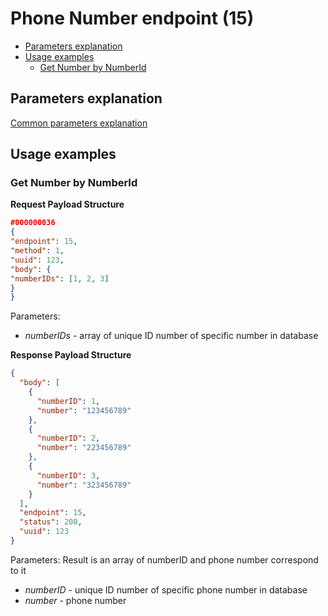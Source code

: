 Phone Number endpoint (15)
=============================

* [Parameters explanation](#parameters-explanation)
* [Usage examples](#usage-examples)
    * [Get Number by NumberId](#Get-number-by-numberId)

## Parameters explanation

[Common parameters explanation](../../protocol_description/common_parameters_explanation.md)

## Usage examples

### Get Number by NumberId

**Request Payload Structure**

```json
#000000036
{
"endpoint": 15,
"method": 1,
"uuid": 123,
"body": {
"numberIDs": [1, 2, 3]
}
}
```

Parameters:

- *numberIDs* - array of unique ID number of specific number in database

**Response Payload Structure**

```json
{
  "body": [
    {
      "numberID": 1,
      "number": "123456789"
    },
    {
      "numberID": 2,
      "number": "223456789"
    },
    {
      "numberID": 3,
      "number": "323456789"
    }
  ],
  "endpoint": 15,
  "status": 200,
  "uuid": 123
}
```

Parameters:
Result is an array of numberID and phone number correspond to it
- *numberID*  - unique ID number of specific phone number in database
- *number* - phone number
